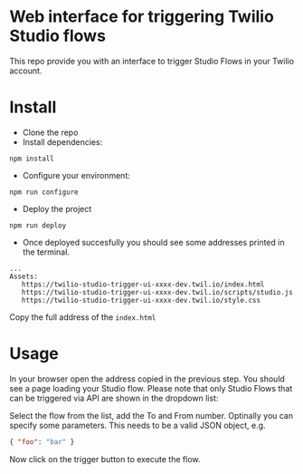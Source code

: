 # Web interface for triggering Twilio Studio flows

This repo provide you with an interface to trigger Studio Flows in your Twilio account.

# Install

- Clone the repo
- Install dependencies:

```
npm install
```

- Configure your environment:

```
npm run configure
```

- Deploy the project

```
npm run deploy
```

- Once deployed succesfully you should see some addresses printed in the terminal.

```shell
...
Assets:
   https://twilio-studio-trigger-ui-xxxx-dev.twil.io/index.html
   https://twilio-studio-trigger-ui-xxxx-dev.twil.io/scripts/studio.js
   https://twilio-studio-trigger-ui-xxxx-dev.twil.io/style.css
```

Copy the full address of the `index.html`

# Usage

In your browser open the address copied in the previous step. You should see a page loading your Studio flow. Please note that only Studio Flows that can be triggered via API are shown in the dropdown list:

Select the flow from the list, add the To and From number. Optinally you can specify some parameters. This needs to be a valid JSON object, e.g.

```json
{ "foo": "bar" }
```

Now click on the trigger button to execute the flow.

